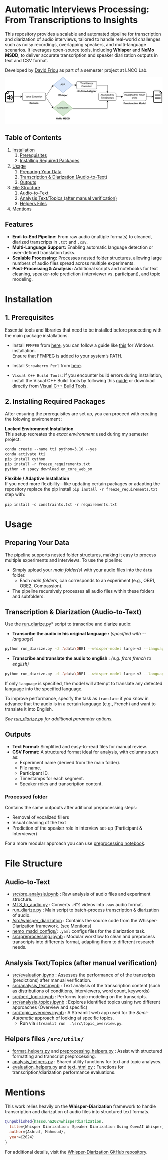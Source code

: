 # Automatic Interviews Processing: From Transcriptions to Insights

This repository provides a scalable and automated pipeline for transcription and diarization of audio interviews, tailored to handle real-world challenges such as noisy recordings, overlapping speakers, and multi-language scenarios. It leverages open-source tools, including **Whisper** and **NeMo MSDD**, to deliver accurate transcription and speaker diarization outputs in text and CSV format.

Developed by [David Friou](https://github.com/AfroDeivid) as part of a semester project at LNCO Lab.

![Project Workflow](src/images/readme/WD_pipeline.png)

## Table of Contents
1. [Installation](#installation)  
   1. [Prerequisites](#1-prerequisites)  
   2. [Installing Required Packages](#2-installing-required-packages)  
2. [Usage](#usage)  
   1. [Preparing Your Data](#preparing-your-data)  
   2. [Transcription & Diarization (Audio-to-Text)](#transcription--diarization-audio-to-text)  
   3. [Outputs](#outputs)  
3. [File Structure](#file-structure)  
   1. [Audio-to-Text](#audio-to-text)  
   2. [Analysis Text/Topics (after manual verification)](#analysis-texttopics-after-manual-verification)  
   3. [Helpers Files](#helpers-files-srcutils)  
4. [Mentions](#mentions)

## Features

- **End-to-End Pipeline:** From raw audio (multiple formats) to cleaned, diarized transcripts in `.txt` and `.csv`.  
- **Multi-Language Support:** Enabling automatic language detection or user-defined translation tasks.  
- **Scalable Processing:** Processes nested folder structures, allowing large numbers of audio files spread across multiple experiments.  
- **Post-Processing & Analysis:** Additional scripts and notebooks for text cleaning, speaker-role prediction (interviewer vs. participant), and topic modeling.

# Installation

## 1. Prerequisites
Essential tools and libraries that need to be installed before proceeding with the main package installations.

- Install ``FFMPEG`` from [here](https://ffmpeg.org/download.html), you can follow a guide like [this](https://phoenixnap.com/kb/ffmpeg-windows) for Windows installation.  
Ensure that FFMPEG is added to your system’s PATH.

- Install ``Strawberry Perl`` from [here](https://strawberryperl.com/).

- ``Visual C++ Build Tools``: If you encounter build errors during installation, install the Visual C++ Build Tools by following this [guide](https://stackoverflow.com/questions/40504552/how-to-install-visual-c-build-tools) or download directly from [Visual C++ Build Tools](https://visualstudio.microsoft.com/visual-cpp-build-tools/).


## 2. Installing Required Packages

After ensuring the prerequisites are set up, you can proceed with creating the folowing environement :

**Locked Environment Installation**  
This setup recreates the *exact environment* used during my semester project:
```
conda create --name tti python=3.10 --yes
conda activate tti
pip install cython
pip install -r freeze_requirements.txt
python -m spacy download en_core_web_sm
``` 

**Flexible / Adaptive Installation**  
If you need more flexibility—like updating certain packages or adapting the repository replace the pip install ``pip install -r freeze_requirements.txt`` step with:
```
pip install -c constraints.txt -r requirements.txt 
``` 

# Usage

## Preparing Your Data

The pipeline supports nested folder structures, making it easy to process multiple experiments and interviews. To use the pipeline:

- Simply upload your *main folder(s)* with your audio files into the ``data`` folder.
  - Each *main folders*, can corresponds to an experiment (e.g., OBE1, OBE2, Compassion).
- The pipeline recursively processes all audio files within these folders and subfolders.

## Transcription & Diarization (Audio-to-Text)
Use the [run_diarize.py](./run_diarize.py)* script to transcribe and diarize audio:

- **Transcribe the audio in his original language :** *(specified with --language)* 
```bash
python run_diarize.py -d .\data\OBE1 --whisper-model large-v3 --language en
```

- **Transcribe and translate the audio to english :** *(e.g. from french to english)*
```bash
python run_diarize.py -d .\data\OBE1 --whisper-model large-v3 --language fr --task translate
```

If only ``language`` is specified, the model will attempt to translate any detected language into the specified language.

To improve performance, specify the task as ``translate`` if you know in advance that the audio is in a certain language (e.g., French) and want to translate it into English.

*See [run_diarize.py](./run_diarize.py) for additional parameter options.*

## Outputs
- **Text Format:** Simplified and easy-to-read files for manual review.
- **CSV Format:** A structured format ideal for analysis, with columns such as:
  - Experiment name (derived from the main folder).
  - File name.
  - Participant ID.
  - Timestamps for each segment.
  - Speaker roles and transcription content.

### Processed folder
Contains the same outpouts after aditional preprocessing steps:

- Removal of vocalized fillers
- Visual cleaning of the text
- Prediction of the speaker role in interview set-up (Participant & Interviewer)

For a more modular approach you can use [preprocessing notebook](./src/preprocessing.ipynb).

# File Structure

## Audio-to-Text

- [src/pre_analysis.ipynb](./src/pre_analysis.ipynb) : Raw analysis of audio files and experiment structure.
- [MTS_to_audio.py](./MTS_to_audio.py) : Converts ``.MTS`` videos into ``.wav`` audio format.
- [run_diarize.py](./run_diarize.py) : Main script to batch-process transcription & diarization of audio.
- [/src/whisper_diarization](./src/whisper_diarization/) : Contains the source code from the Whisper-Diarization framework. (see [Mentions](#mentions))
- [nemo_msdd_configs/](./nemo_msdd_configs/): ``.yaml`` configs files for the diarization task.
- [src/preprocessing.ipynb](./src/preprocessing.ipynb) : Modular workflow to clean and preprocess transcripts into differents format, adapting them to different research needs.

## Analysis Text/Topics (after manual verification)

- [src/evaluation.ipynb](./src/evaluation.ipynb) : Assesses the performance of of the transcripts (predictions) after manual verification.
- [src/analysis_text.ipynb](./src/analysis_text.ipynb) : Text analysis of the transcription content (such as distributions of conditions, interviewers, word count, keywords)
- [src/bert_topic.ipynb](./src/bert_topic.ipynb) : Performs topic modeling on the transcripts.
- [src/analysis_topics.ipynb](./src/analysis_topics.ipynb) : Explores identified topics using two different approaches (Overview and specific)
- [src/topic_overview.ipynb](./src/topic_overview.py) : A Streamlit web app used for the *Semi-Automatic* approach of looking at specific topics.
  - Run via ``streamlit run  .\src\topic_overview.py``.

## Helpers files ``/src/utils/``

- [format_helpers.py](./src/utils/format_helpers.py) and [preprocessing_helpers.py](./src/utils/preprocessing_helpers.py) : Assist with structured formatting and transcript preprocessing.
- [analysis_helpers.py](./src/utils/analysis_helpers.py) : Shared utility functions for text and topic analyses.
- [evaluation_helpers.py](./src/utils/evaluation_helpers.py) and [text_html.py](./src/utils/text_html.py) : Functions for transcription/diarization performance evaluations.

# Mentions

This work relies heavily on the **Whisper-Diarization** framework to handle transcription and diarization of audio files into structured text formats.

```bibtex
@unpublished{hassouna2024whisperdiarization,
  title={Whisper Diarization: Speaker Diarization Using OpenAI Whisper},
  author={Ashraf, Mahmoud},
  year={2024}
}
```
For additional details, visit the [Whisper-Diarization GitHub repository](https://github.com/MahmoudAshraf97/whisper-diarization).